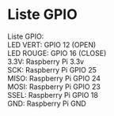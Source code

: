 # Liste GPIO

Liste GPIO:  
	LED VERT: GPIO 12 (OPEN)  
    LED ROUGE: GPIO 16 (CLOSE)  
        3.3V: Raspberry Pi 3.3v  
        SCK: Raspberry Pi GPIO 25  
        MISO: Raspberry Pi GPIO 24  
        MOSI: Raspberry Pi GPIO 23  
        SSEL: Raspberry Pi GPIO 18  
        GND: Raspberry Pi GND  
